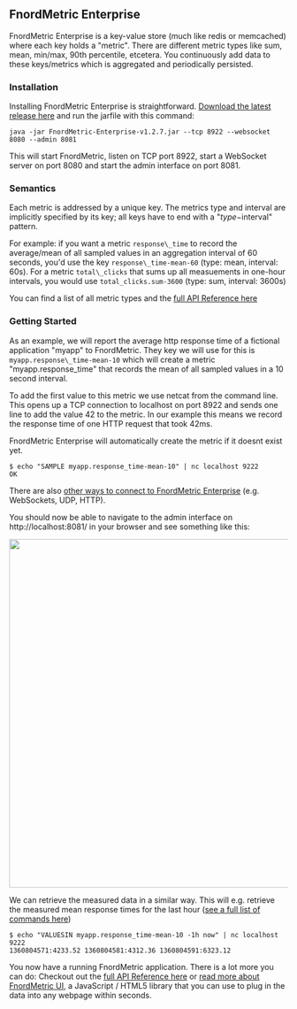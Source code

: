 FnordMetric Enterprise
----------------------

FnordMetric Enterprise is a key-value store (much like redis or memcached) where each
key holds a "metric". There are different metric types like sum, mean, min/max, 90th
percentile, etcetera. You continuously add data to these keys/metrics which is aggregated
and periodically persisted.

### Installation

Installing FnordMetric Enterprise is straightforward. [Download the latest release
here](/documentation/downloads) and run the jarfile with this command:

    java -jar FnordMetric-Enterprise-v1.2.7.jar --tcp 8922 --websocket 8080 --admin 8081

This will start FnordMetric, listen on TCP port 8922, start a WebSocket server on port
8080 and start the admin interface on port 8081.


### Semantics

Each metric is addressed by a unique key. The metrics type and interval are implicitly specified
by its key; all keys have to end with a "$type-$interval" pattern.

For example: if you want a metric `response\_time` to record the average/mean of all sampled
values in an aggregation interval of 60 seconds, you'd use the key `response\_time-mean-60` (type: mean,
interval: 60s). For a metric `total\_clicks` that sums up all measuements in one-hour intervals, you would use
`total_clicks.sum-3600` (type: sum, interval: 3600s)

You can find a list of all metric types and the [full API Reference here](/documentation/enterprise_api_reference/)


### Getting Started

As an example, we will report the average http response time of a fictional application "myapp" to
FnordMetric. They key we will use for this is `myapp.response\_time-mean-10` which will create a
metric "myapp.response_time" that records the mean of all sampled values in a 10 second interval.

To add the first value to this metric we use netcat from the command line. This opens up a TCP
connection to localhost on port 8922 and sends one line to add the value 42 to the metric. In our
example this means we record the response time of one HTTP request that took 42ms.

FnordMetric Enterprise will automatically create the metric if it doesnt exist yet.

    $ echo "SAMPLE myapp.response_time-mean-10" | nc localhost 9222
    OK

There are also [other ways to connect to FnordMetric Enterprise](/documentation/enterprise_api_reference/)
(e.g. WebSockets, UDP, HTTP).

You should now be able to navigate to the admin interface on http://localhost:8081/ in your
browser and see something like this:

<img src="/img/simple_example_screen.png" width="630" class="shadow" />
<br />

We can retrieve the measured data in a similar way. This will e.g. retrieve the measured mean
response times for the last hour ([see a full list of commands here](/documentation/enterprise_api_reference/))

    $ echo "VALUESIN myapp.response_time-mean-10 -1h now" | nc localhost 9222
    1360804571:4233.52 1360804581:4312.36 1360804591:6323.12


You now have a running FnordMetric application. There is a lot more you can do: Checkout out
the [full API Reference here](/documentation/enterprise_api_reference/) or [read more
about FnordMetric UI](/documentation/ui_index), a JavaScript / HTML5 library that you can use
to plug in the data into any webpage within seconds.
